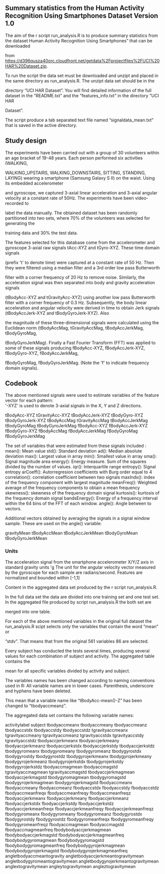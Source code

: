
## Summary statistics from the Human Activity Recognition Using Smartphones Dataset Version 1.0


The aim of the r script run_analysis.R is to produce summary statistics from the dataset Human Activity Recognition Using Smartphones” that can be downloaded 

from https://d396qusza40orc.cloudfront.net/getdata%2Fprojectfiles%2FUCI%20HAR%20Dataset.zip. 

To run the script the data set must be downloaded and unzipt and placed in the same directory as run_analysis.R. The unzipt data set should be in the 

directory “UCI HAR Dataset”. You will find detailed information of the full dataset in the ”README.txt” and the ”features_info.txt” in the directory ”UCI HAR 

Dataset”.

The script produce a tab separated text file named “signaldata_mean.txt” that is saved in the active directory.

## Study design


The experiments have been carried out with a group of 30 volunteers within an age bracket of 19-48 years. Each person performed six activities (WALKING, 

WALKING_UPSTAIRS, WALKING_DOWNSTAIRS, SITTING, STANDING, LAYING) wearing a smartphone (Samsung Galaxy S II) on the waist. Using its embedded accelerometer 

and gyroscope, we captured 3-axial linear acceleration and 3-axial angular velocity at a constant rate of 50Hz. The experiments have been video-recorded to 

label the data manually. The obtained dataset has been randomly partitioned into two sets, where 70% of the volunteers was selected for generating the 

training data and 30% the test data.

The features selected for this database come from the accelerometer and gyroscope 3-axial raw signals tAcc-XYZ and tGyro-XYZ. These time domain signals 

(prefix 't' to denote time) were captured at a constant rate of 50 Hz. Then they were filtered using a median filter and a 3rd order low pass Butterworth 

filter with a corner frequency of 20 Hz to remove noise. Similarly, the acceleration signal was then separated into body and gravity acceleration signals 

(tBodyAcc-XYZ and tGravityAcc-XYZ) using another low pass Butterworth filter with a corner frequency of 0.3 Hz. 
Subsequently, the body linear acceleration and angular velocity were derived in time to obtain Jerk signals (tBodyAccJerk-XYZ and tBodyGyroJerk-XYZ). Also 

the magnitude of these three-dimensional signals were calculated using the Euclidean norm (tBodyAccMag, tGravityAccMag, tBodyAccJerkMag, tBodyGyroMag, 

tBodyGyroJerkMag). 
Finally a Fast Fourier Transform (FFT) was applied to some of these signals producing fBodyAcc-XYZ, fBodyAccJerk-XYZ, fBodyGyro-XYZ, fBodyAccJerkMag, 

fBodyGyroMag, fBodyGyroJerkMag. (Note the 'f' to indicate frequency domain signals). 

## Codebook

The above mentioned signals were used to estimate variables of the feature vector for each pattern:  
'-XYZ' is used to denote 3-axial signals in the X, Y and Z directions.

tBodyAcc-XYZ
tGravityAcc-XYZ
tBodyAccJerk-XYZ
tBodyGyro-XYZ
tBodyGyroJerk-XYZ
tBodyAccMag
tGravityAccMag
tBodyAccJerkMag
tBodyGyroMag
tBodyGyroJerkMag
fBodyAcc-XYZ
fBodyAccJerk-XYZ
fBodyGyro-XYZ
fBodyAccMag
fBodyAccJerkMag
fBodyGyroMag
fBodyGyroJerkMag

The set of variables that were estimated from these signals included : 
mean(): Mean value
std(): Standard deviation
ad(): Median absolute deviation 
max(): Largest value in array
min(): Smallest value in array
sma(): Signal magnitude area
energy(): Energy measure. Sum of the squares divided by the number of values. 
iqr(): Interquartile range 
entropy(): Signal entropy
arCoeff(): Autorregresion coefficients with Burg order equal to 4
correlation(): correlation coefficient between two signals
maxInds(): index of the frequency component with largest magnitude
meanFreq(): Weighted average of the frequency components to obtain a mean frequency
skewness(): skewness of the frequency domain signal 
kurtosis(): kurtosis of the frequency domain signal 
bandsEnergy(): Energy of a frequency interval within the 64 bins of the FFT of each window.
angle(): Angle between to vectors.

Additional vectors obtained by averaging the signals in a signal window sample. These are used on the angle() variable:

gravityMean
tBodyAccMean
tBodyAccJerkMean
tBodyGyroMean
tBodyGyroJerkMean

### Units

The acceleration signal from the smartphone accelerometer X/Y/Z axis in standard gravity units 'g
The unit for the angular velocity vector measured by the gyroscope for each sample are radians/second.
Features are normalized and bounded within [-1,1]

Content in the aggregated data set produced by the r script run_analysis.R.

In the full data set the data are divided into one training set and one test set. In the aggregated file produced by script run_analysis.R the both set are 

merged into one table.

For each of the above mentioned variables in the original full dataset the run_analysis.R scipt selects only the variables that contain the word “mean” or 

“stdv”. That means that from the original 561 variables 86 are selected.

Every subject has conducted the tests several times, producing several values for each combination of subject and activity. The aggregated table contains the 

mean for all specific variables divided by activity and subject. 

The variables names has been changed according to naming conventions used in R:
All variable names are in lower cases.
Parenthesis, underscore and hyphens have been deleted.

This mean that a variable name like “tBodyAcc-mean()-Z” has been changed to “tbodyaccmeanz”.

The aggregated data set contains the following variable names:

activitylabel
subject
tbodyaccmeanx
tbodyaccmeany
tbodyaccmeanz
tbodyaccstdx
tbodyaccstdy
tbodyaccstdz
tgravityaccmeanx
tgravityaccmeany
tgravityaccmeanz
tgravityaccstdx
tgravityaccstdy
tgravityaccstdz
tbodyaccjerkmeanx
tbodyaccjerkmeany
tbodyaccjerkmeanz
tbodyaccjerkstdx
tbodyaccjerkstdy
tbodyaccjerkstdz
tbodygyromeanx
tbodygyromeany
tbodygyromeanz
tbodygyrostdx
tbodygyrostdy
tbodygyrostdz
tbodygyrojerkmeanx
tbodygyrojerkmeany
tbodygyrojerkmeanz
tbodygyrojerkstdx
tbodygyrojerkstdy
tbodygyrojerkstdz
tbodyaccmagmean
tbodyaccmagstd
tgravityaccmagmean
tgravityaccmagstd
tbodyaccjerkmagmean
tbodyaccjerkmagstd
tbodygyromagmean
tbodygyromagstd
tbodygyrojerkmagmean
tbodygyrojerkmagstd
fbodyaccmeanx
fbodyaccmeany
fbodyaccmeanz
fbodyaccstdx
fbodyaccstdy
fbodyaccstdz
fbodyaccmeanfreqx
fbodyaccmeanfreqy
fbodyaccmeanfreqz
fbodyaccjerkmeanx
fbodyaccjerkmeany
fbodyaccjerkmeanz
fbodyaccjerkstdx
fbodyaccjerkstdy
fbodyaccjerkstdz
fbodyaccjerkmeanfreqx
fbodyaccjerkmeanfreqy
fbodyaccjerkmeanfreqz
fbodygyromeanx
fbodygyromeany
fbodygyromeanz
fbodygyrostdx
fbodygyrostdy
fbodygyrostdz
fbodygyromeanfreqx
fbodygyromeanfreqy
fbodygyromeanfreqz
fbodyaccmagmean
fbodyaccmagstd
fbodyaccmagmeanfreq
fbodybodyaccjerkmagmean
fbodybodyaccjerkmagstd
fbodybodyaccjerkmagmeanfreq
fbodybodygyromagmean
fbodybodygyromagstd
fbodybodygyromagmeanfreq
fbodybodygyrojerkmagmean
fbodybodygyrojerkmagstd
fbodybodygyrojerkmagmeanfreq
angletbodyaccmeantogravity
angletbodyaccjerkmeantogravitymean
angletbodygyromeantogravitymean
angletbodygyrojerkmeantogravitymean
anglextogravitymean
angleytogravitymean
angleztogravitymean





